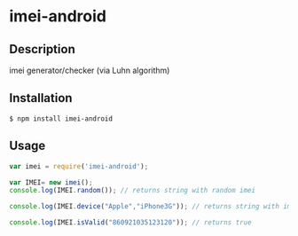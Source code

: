# imei-android
## Description
imei generator/checker (via Luhn algorithm)

## Installation
    $ npm install imei-android
    
## Usage
``` javascript
var imei = require('imei-android');

var IMEI= new imei();
console.log(IMEI.random()); // returns string with random imei

console.log(IMEI.device("Apple","iPhone3G")); // returns string with imei by device TAC

console.log(IMEI.isValid("860921035123120")); // returns true
```
